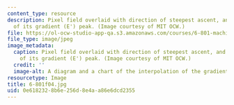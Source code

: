 ```yaml
---
content_type: resource
description: Pixel field overlaid with direction of steepest ascent, and interpolation
  of its gradient (E') peak. (Image courtesy of MIT OCW.)
file: https://ol-ocw-studio-app-qa.s3.amazonaws.com/courses/6-801-machine-vision-fall-2004/0e6182328b6e256d8e4aa86e6dcd2355_6-801f04.jpg
file_type: image/jpeg
image_metadata:
  caption: Pixel field overlaid with direction of steepest ascent, and interpolation
    of its gradient (E') peak. (Image courtesy of MIT OCW.)
  credit: ''
  image-alt: A diagram and a chart of the interpolation of the gradient peak of E.
resourcetype: Image
title: 6-801f04.jpg
uid: 0e618232-8b6e-256d-8e4a-a86e6dcd2355
---
```

